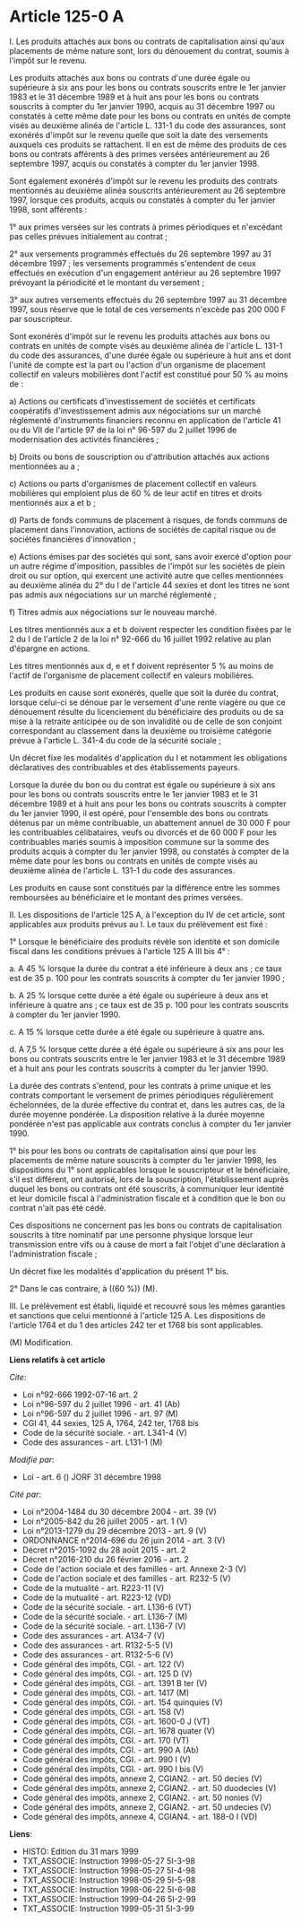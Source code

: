 # Article 125-0 A

I. Les produits attachés aux bons ou contrats de capitalisation ainsi qu'aux placements de même nature sont, lors du
dénouement du contrat, soumis à l'impôt sur le revenu.

Les produits attachés aux bons ou contrats d'une durée égale ou supérieure à six ans pour les bons ou contrats souscrits
entre le 1er janvier 1983 et le 31 décembre 1989 et à huit ans pour les bons ou contrats souscrits à compter du 1er janvier
1990, acquis au 31 décembre 1997 ou constatés à cette même date pour les bons ou contrats en unités de compte visés au
deuxième alinéa de l'article L. 131-1 du code des assurances, sont exonérés d'impôt sur le revenu quelle que soit la date des
versements auxquels ces produits se rattachent. Il en est de même des produits de ces bons ou contrats afférents à des primes
versées antérieurement au 26 septembre 1997, acquis ou constatés à compter du 1er janvier 1998.

Sont également exonérés d'impôt sur le revenu les produits des contrats mentionnés au deuxième alinéa souscrits
antérieurement au 26 septembre 1997, lorsque ces produits, acquis ou constatés à compter du 1er janvier 1998, sont
afférents :

1° aux primes versées sur les contrats à primes périodiques et n'excédant pas celles prévues initialement au contrat ;

2° aux versements programmés effectués du 26 septembre 1997 au 31 décembre 1997 ; les versements programmés s'entendent de
ceux effectués en exécution d'un engagement antérieur au 26 septembre 1997 prévoyant la périodicité et le montant du
versement ;

3° aux autres versements effectués du 26 septembre 1997 au 31 décembre 1997, sous réserve que le total de ces versements
n'excède pas 200 000 F par souscripteur.

Sont exonérés d'impôt sur le revenu les produits attachés aux bons ou contrats en unités de compte visés au deuxième alinéa
de l'article L. 131-1 du code des assurances, d'une durée égale ou supérieure à huit ans et dont l'unité de compte est la
part ou l'action d'un organisme de placement collectif en valeurs mobilières dont l'actif est constitué pour 50 % au moins
de :

a) Actions ou certificats d'investissement de sociétés et certificats coopératifs d'investissement admis aux négociations sur
un marché réglementé d'instruments financiers reconnu en application de l'article 41 ou du VII de l'article 97 de la loi n°
96-597 du 2 juillet 1996 de modernisation des activités financières ;

b) Droits ou bons de souscription ou d'attribution attachés aux actions mentionnées au a ;

c) Actions ou parts d'organismes de placement collectif en valeurs mobilières qui emploient plus de 60 % de leur actif en
titres et droits mentionnés aux a et b ;

d) Parts de fonds communs de placement à risques, de fonds communs de placement dans l'innovation, actions de sociétés de
capital risque ou de sociétés financières d'innovation ;

e) Actions émises par des sociétés qui sont, sans avoir exercé d'option pour un autre régime d'imposition, passibles de
l'impôt sur les sociétés de plein droit ou sur option, qui exercent une activité autre que celles mentionnées au deuxième
alinéa du 2° du I de l'article 44 sexies et dont les titres ne sont pas admis aux négociations sur un marché réglementé ;

f) Titres admis aux négociations sur le nouveau marché.

Les titres mentionnés aux a et b doivent respecter les condition fixées par le 2 du I de l'article 2 de la loi n° 92-666 du
16 juillet 1992 relative au plan d'épargne en actions.

Les titres mentionnés aux d, e et f doivent représenter 5 % au moins de l'actif de l'organisme de placement collectif en
valeurs mobilières.

Les produits en cause sont exonérés, quelle que soit la durée du contrat, lorsque celui-ci se dénoue par le versement d'une
rente viagère ou que ce dénouement résulte du licenciement du bénéficiaire des produits ou de sa mise à la retraite anticipée
ou de son invalidité ou de celle de son conjoint correspondant au classement dans la deuxième ou troisième catégorie prévue à
l'article L. 341-4 du code de la sécurité sociale ;

Un décret fixe les modalités d'application du I et notamment les obligations déclaratives des contribuables et des
établissements payeurs.

Lorsque la durée du bon ou du contrat est égale ou supérieure à six ans pour les bons ou contrats souscrits entre le 1er
janvier 1983 et le 31 décembre 1989 et à huit ans pour les bons ou contrats souscrits à compter du 1er janvier 1990, il est
opéré, pour l'ensemble des bons ou contrats détenus par un même contribuable, un abattement annuel de 30 000 F pour les
contribuables célibataires, veufs ou divorcés et de 60 000 F pour les contribuables mariés soumis à imposition commune sur la
somme des produits acquis à compter du 1er janvier 1998, ou constatés à compter de la même date pour les bons ou contrats en
unités de compte visés au deuxième alinéa de l'article L. 131-1 du code des assurances.

Les produits en cause sont constitués par la différence entre les sommes remboursées au bénéficiaire et le montant des primes
versées.

II. Les dispositions de l'article 125 A, à l'exception du IV de cet article, sont applicables aux produits prévus au I. Le
taux du prélèvement est fixé :

1° Lorsque le bénéficiaire des produits révèle son identité et son domicile fiscal dans les conditions prévues à l'article
125 A III bis 4° :

a. A 45 % lorsque la durée du contrat a été inférieure à deux ans ;  ce taux est de 35 p. 100 pour les contrats souscrits à
compter du 1er janvier 1990 ;

b. A 25 % lorsque cette durée a été égale ou supérieure à deux ans et inférieure à quatre ans ;  ce taux est de 35 p. 100
pour les contrats souscrits à compter du 1er janvier 1990.

c. A 15 % lorsque cette durée a été égale ou supérieure à quatre ans.

d. A 7,5 % lorsque cette durée a été égale ou supérieure à six ans pour les bons ou contrats souscrits entre le 1er janvier
1983 et le 31 décembre 1989 et à huit ans pour les contrats souscrits à compter du 1er janvier 1990.

La durée des contrats s'entend, pour les contrats à prime unique et les contrats comportant le versement de primes
périodiques régulièrement échelonnées, de la durée effective du contrat et, dans les autres cas, de la durée moyenne
pondérée. La disposition relative à la durée moyenne pondérée n'est pas applicable aux contrats conclus à compter du 1er
janvier 1990.

1° bis pour les bons ou contrats de capitalisation ainsi que pour les placements de même nature souscrits à compter du 1er
janvier 1998, les dispositions du 1° sont applicables lorsque le souscripteur et le bénéficiaire, s'il est différent, ont
autorisé, lors de la souscription, l'établissement auprès duquel les bons ou contrats ont été souscrits, à communiquer leur
identité et leur domicile fiscal à l'administration fiscale et à condition que le bon ou contrat n'ait pas été cédé.

Ces dispositions ne concernent pas les bons ou contrats de capitalisation souscrits à titre nominatif par une personne
physique lorsque leur transmission entre vifs ou à cause de mort a fait l'objet d'une déclaration à l'administration
fiscale ;

Un décret fixe les modalités d'application du présent 1° bis.

2° Dans le cas contraire, à ((60 %)) (M).

III. Le prélèvement est établi, liquidé et recouvré sous les mêmes garanties et sanctions que celui mentionné à l'article 125
A. Les dispositions de l'article 1764 et du 1 des articles 242 ter et 1768 bis sont applicables.

(M) Modification.

**Liens relatifs à cet article**

_Cite_:

  - Loi n°92-666 1992-07-16 art. 2
  - Loi n°96-597 du 2 juillet 1996 - art. 41 (Ab)
  - Loi n°96-597 du 2 juillet 1996 - art. 97 (M)
  - CGI 41, 44 sexies, 125 A, 1764, 242 ter, 1768 bis
  - Code de la sécurité sociale. - art. L341-4 (V)
  - Code des assurances - art. L131-1 (M)

_Modifié par_:

  - Loi - art. 6 () JORF 31 décembre 1998

_Cité par_:

  - Loi n°2004-1484 du 30 décembre 2004 - art. 39 (V)
  - Loi n°2005-842 du 26 juillet 2005 - art. 1 (V)
  - Loi n°2013-1279 du 29 décembre 2013 - art. 9 (V)
  - ORDONNANCE n°2014-696 du 26 juin 2014 - art. 3 (V)
  - Décret n°2015-1092 du 28 août 2015 - art. 2
  - Décret n°2016-210 du 26 février 2016 - art. 2
  - Code de l'action sociale et des familles - art. Annexe 2-3 (V)
  - Code de l'action sociale et des familles - art. R232-5 (V)
  - Code de la mutualité - art. R223-11 (V)
  - Code de la mutualité - art. R223-12 (VD)
  - Code de la sécurité sociale. - art. L136-6 (VT)
  - Code de la sécurité sociale. - art. L136-7 (M)
  - Code de la sécurité sociale. - art. L136-7 (V)
  - Code des assurances - art. A134-7 (V)
  - Code des assurances - art. R132-5-5 (V)
  - Code des assurances - art. R132-5-6 (V)
  - Code général des impôts, CGI. - art. 122 (V)
  - Code général des impôts, CGI. - art. 125 D (V)
  - Code général des impôts, CGI. - art. 1391 B ter (V)
  - Code général des impôts, CGI. - art. 1417 (M)
  - Code général des impôts, CGI. - art. 154 quinquies (V)
  - Code général des impôts, CGI. - art. 158 (V)
  - Code général des impôts, CGI. - art. 1600-0 J (VT)
  - Code général des impôts, CGI. - art. 1678 quater (V)
  - Code général des impôts, CGI. - art. 170 (VT)
  - Code général des impôts, CGI. - art. 990 A (Ab)
  - Code général des impôts, CGI. - art. 990 I (V)
  - Code général des impôts, CGI. - art. 990 I bis (V)
  - Code général des impôts, annexe 2, CGIAN2. - art. 50 decies (V)
  - Code général des impôts, annexe 2, CGIAN2. - art. 50 duodecies (V)
  - Code général des impôts, annexe 2, CGIAN2. - art. 50 nonies (V)
  - Code général des impôts, annexe 2, CGIAN2. - art. 50 undecies (V)
  - Code général des impôts, annexe 4, CGIAN4. - art. 188-0 I (VD)

**Liens**:

  - HISTO: Edition du 31 mars 1999
  - TXT_ASSOCIE: Instruction 1998-05-27 5I-3-98
  - TXT_ASSOCIE: Instruction 1998-05-27 5I-4-98
  - TXT_ASSOCIE: Instruction 1998-05-29 5I-5-98
  - TXT_ASSOCIE: Instruction 1998-06-22 5I-6-98
  - TXT_ASSOCIE: Instruction 1999-04-26 5I-2-99
  - TXT_ASSOCIE: Instruction 1999-05-31 5I-3-99

